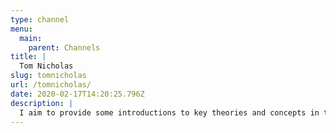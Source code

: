 ```yaml
---
type: channel
menu:
  main:
    parent: Channels
title: |
  Tom Nicholas
slug: tomnicholas
url: /tomnicholas/
date: 2020-02-17T14:20:25.796Z
description: |
  I aim to provide some introductions to key theories and concepts in the humanities in my series What the Theory?, provide an insight into my PhD journey through my PhD vlogs and uncover the cultural politics of some of the most popular current TV shows and movies through my series Politix.
---
```

